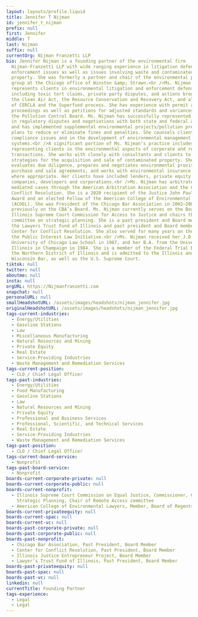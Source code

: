 ```yaml
---
layout: layouts/profile.liquid
title: Jennifer T Nijman
id: jennifer_t_nijman
prefix: null
first: Jennifer
middle: T
last: Nijman
suffix: null
currentOrg: Nijman Franzetti LLP
bio: Jennifer Nijman is a founding partner of the environmental firm
  Nijman·Franzetti LLP with wide ranging experience in litigation defense and
  enforcement issues as well as issues involving waste and contaminated
  property. She was formerly a partner and chair of the environmental practice
  group at the Chicago office of Winston &amp; Strawn.<br />Ms. Nijman
  represents clients in environmental litigation and enforcement defense,
  including toxic tort claims, private party disputes, and actions brought under
  the Clean Air Act, the Resource Conservation and Recovery Act, and all phases
  of CERCLA and the Superfund process. She has experience with permit and siting
  proceedings as well as petitions for adjusted standards and variances before
  the Pollution Control Board. Ms. Nijman has successfully represented clients
  in regulatory disputes and negotiations with both state and federal agencies,
  and has implemented supplemental environmental projects/pollution prevention
  plans to reduce or eliminate fines and penalties. She counsels clients in
  compliance issues and in the development of environmental management
  systems.<br />A significant portion of Ms. Nijman’s practice includes
  representing clients in the environmental aspects of corporate and real estate
  transactions. She works with closely with consultants and clients to develop
  strategies for the acquisition and sale of contaminated property. She
  evaluates due diligence, prepares and negotiates environmental provisions of
  purchase and sale agreements, and works with environmental insurance products
  where appropriate. Her clients have included lenders, private equity
  companies, developers and corporations.<br />Ms. Nijman has arbitrated and
  mediated cases through the American Arbitration Association and the Center for
  Conflict Resolution. She is a 2020 recipient of the Justice John Paul Stevens
  Award and an elected Fellow of the American College of Environmental Lawyers
  (ACOEL). She was President of the Chicago Bar Association in 2002–2003 and
  previously on the CBA’s Board. Ms. Nijman currently serves on the Board of the
  Illinois Supreme Court Commission for Access to Justice and chairs the Board’s
  committee on strategic planning. She is a past president and Board member of
  the Lawyers Trust Fund of Illinois and past president and Board member of the
  Center for Conflict Resolution. She also served for many years on the Board of
  the Public Interest Law Initiative.<br />Ms. Nijman received her J.D. from the
  University of Chicago Law School in 1987, and her B.A. from the University of
  Illinois in Champaign in 1984. She is a member of the Federal Trial Bar for
  the Northern District of Illinois and is admitted to the Illinois and
  Wisconsin Bar, as well as the U.S. Supreme Court.
tiktok: null
twitter: null
aboutme: null
insta: null
orgURL: https://Nijmanfranzetti.com
snapchat: null
personalURL: null
smallHeadshotURL: /assets/images/headshots/nijman_jennifer.jpg
originalHeadshotURL: /assets/images/headshots/nijman_jennifer.jpg
tags-current-industries:
  - Energy/Utilities
  - Gasoline Stations
  - Law
  - Miscellaneous Manufacturing
  - Natural Resources and Mining
  - Private Equity
  - Real Estate
  - Service-Providing Industries
  - Waste Management and Remediation Services
tags-current-position:
  - CLO / Chief Legal Officer
tags-past-industries:
  - Energy/Utilities
  - Food Manufacturing
  - Gasoline Stations
  - Law
  - Natural Resources and Mining
  - Private Equity
  - Professional and Business Services
  - Professional, Scientific, and Technical Services
  - Real Estate
  - Service-Providing Industries
  - Waste Management and Remediation Services
tags-past-position:
  - CLO / Chief Legal Officer
tags-current-board-service:
  - Nonprofit
tags-past-board-service:
  - Nonprofit
boards-current-corporate-private: null
boards-current-corporate-public: null
boards-current-nonprofit:
  - Illinois Supreme Court Commission on Equal Justice, Commissioner, Chair of
    Strategic Planning, Chair of Remote Access committee
  - American College of Environmental Lawyers, Member, Board of Regents
boards-current-privateequity: null
boards-current-spac: null
boards-current-vc: null
boards-past-corporate-private: null
boards-past-corporate-public: null
boards-past-nonprofit:
  - Chicago Bar Association, Past President, Board Member
  - Center for Conflict Resolution, Past President, Board Member
  - Illinois Justice Entrepreneur Project, Board Member
  - Lawyer’s Trust Fund of Illinois, Past President, Board Member
boards-past-privateequity: null
boards-past-spac: null
boards-past-vc: null
linkedin: null
currentTitle: Founding Partner
tags-experience:
  - Legal
  - Legal
---
```

